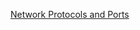 ﻿[Network Protocols and Ports](https://lucid.app/documents/view/1858b558-ed25-4a84-bd55-7f22b9a45e80)